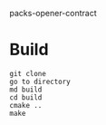 packs-opener-contract

# Build

```cd <smart_contract_directory>
git clone
go to directory
md build
cd build
cmake ..
make
```